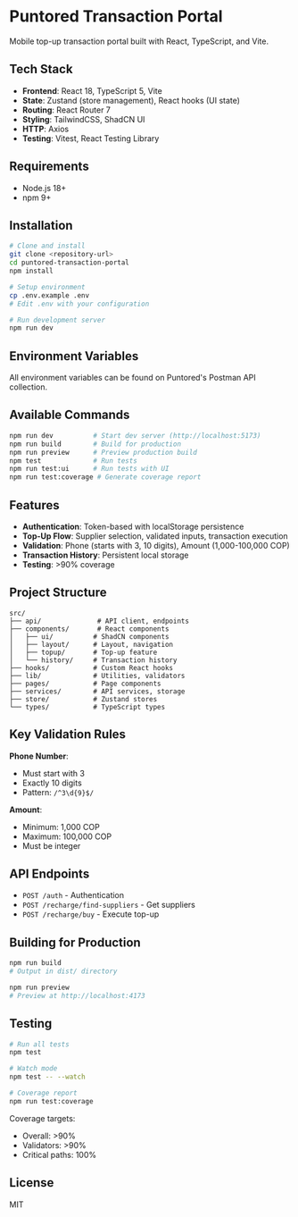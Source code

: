 # Puntored Transaction Portal

Mobile top-up transaction portal built with React, TypeScript, and Vite.

## Tech Stack

- **Frontend**: React 18, TypeScript 5, Vite
- **State**: Zustand (store management), React hooks (UI state)
- **Routing**: React Router 7
- **Styling**: TailwindCSS, ShadCN UI
- **HTTP**: Axios
- **Testing**: Vitest, React Testing Library

## Requirements

- Node.js 18+
- npm 9+

## Installation

```bash
# Clone and install
git clone <repository-url>
cd puntored-transaction-portal
npm install

# Setup environment
cp .env.example .env
# Edit .env with your configuration

# Run development server
npm run dev
```

## Environment Variables

All environment variables can be found on Puntored's Postman API collection.

## Available Commands

```bash
npm run dev          # Start dev server (http://localhost:5173)
npm run build        # Build for production
npm run preview      # Preview production build
npm test             # Run tests
npm run test:ui      # Run tests with UI
npm run test:coverage # Generate coverage report
```

## Features

- **Authentication**: Token-based with localStorage persistence
- **Top-Up Flow**: Supplier selection, validated inputs, transaction execution
- **Validation**: Phone (starts with 3, 10 digits), Amount (1,000-100,000 COP)
- **Transaction History**: Persistent local storage
- **Testing**: >90% coverage

## Project Structure

```
src/
├── api/              # API client, endpoints
├── components/       # React components
│   ├── ui/          # ShadCN components
│   ├── layout/      # Layout, navigation
│   ├── topup/       # Top-up feature
│   └── history/     # Transaction history
├── hooks/           # Custom React hooks
├── lib/             # Utilities, validators
├── pages/           # Page components
├── services/        # API services, storage
├── store/           # Zustand stores
└── types/           # TypeScript types
```

## Key Validation Rules

**Phone Number**:

- Must start with 3
- Exactly 10 digits
- Pattern: `/^3\d{9}$/`

**Amount**:

- Minimum: 1,000 COP
- Maximum: 100,000 COP
- Must be integer

## API Endpoints

- `POST /auth` - Authentication
- `POST /recharge/find-suppliers` - Get suppliers
- `POST /recharge/buy` - Execute top-up

## Building for Production

```bash
npm run build
# Output in dist/ directory

npm run preview
# Preview at http://localhost:4173
```

## Testing

```bash
# Run all tests
npm test

# Watch mode
npm test -- --watch

# Coverage report
npm run test:coverage
```

Coverage targets:

- Overall: >90%
- Validators: >90%
- Critical paths: 100%

## License

MIT
